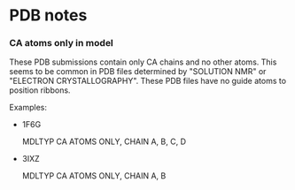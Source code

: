PDB notes
========

### CA atoms only in model

These PDB submissions contain only CA chains and no other atoms.
This seems to be common in PDB files determined by "SOLUTION NMR" or 
"ELECTRON CRYSTALLOGRAPHY".
These PDB files have no guide atoms to position ribbons.

Examples:

* 1F6G

    MDLTYP    CA ATOMS ONLY, CHAIN A, B, C, D   
    
* 3IXZ

    MDLTYP    CA ATOMS ONLY, CHAIN A, B  
